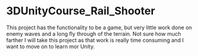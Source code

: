 # 3DUnityCourse_Rail_Shooter
This project has the functionality to be a game, but very little work done on enemy waves and a long fly through of the terrain.
Not sure how much farther I will take this project as that work is really time consuming and I want to move on to learn mor Unity.
